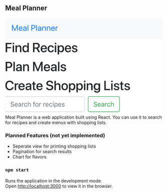 ## Meal Planner

![preview image](images/preview.png)<br>
Meal Planner is a web application built using React. You can use it to search for recipes and create menus with shopping lists.

### Planned Features (not yet implemented)

* Seperate view for printing shopping lists
* Pagination for search results
* Chart for flavors

### `npm start`

Runs the application in the development mode.<br>
Open [http://localhost:3000](http://localhost:3000) to view it in the browser.
